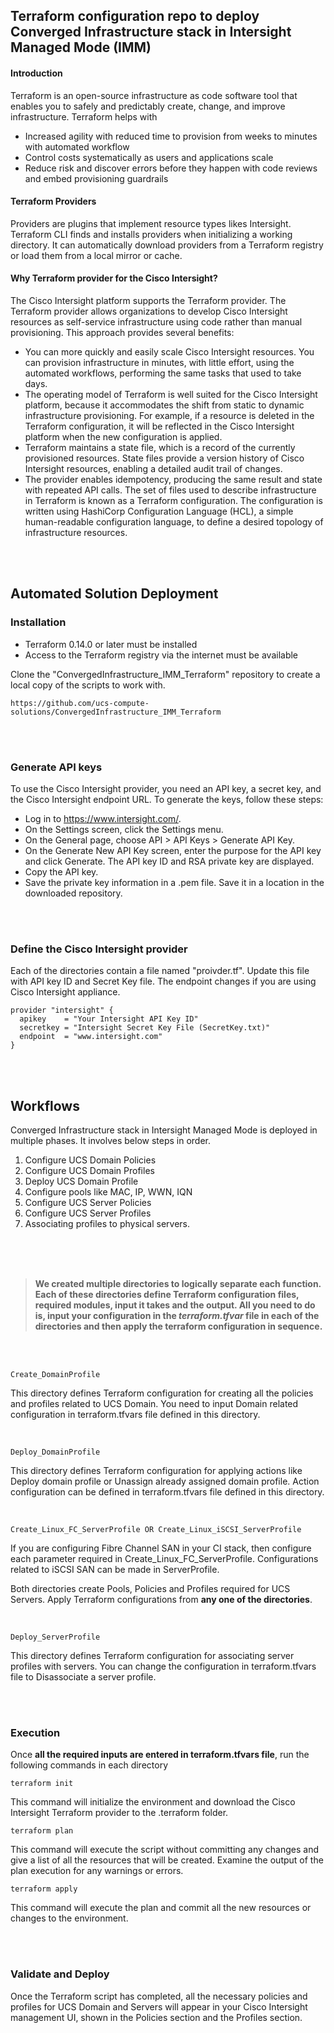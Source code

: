 ## Terraform configuration repo to deploy Converged Infrastructure stack in Intersight Managed Mode (IMM)
#### Introduction
Terraform is an open-source infrastructure as code software tool that enables you to safely and predictably create, change, and improve infrastructure.
Terraform helps with 

- Increased agility with reduced time to provision from weeks to minutes with automated workflow
- Control costs systematically as users and applications scale
- Reduce risk and discover errors before they happen with code reviews and embed provisioning guardrails


#### Terraform Providers
Providers are plugins that implement resource types likes Intersight.
Terraform CLI finds and installs providers when initializing a working directory. It can automatically download providers from a Terraform registry or load them from a local mirror or cache.

#### Why Terraform provider for the Cisco Intersight?
The Cisco Intersight platform supports the Terraform provider. The Terraform provider allows organizations to develop Cisco Intersight resources as self-service infrastructure using code rather than manual provisioning.
This approach provides several benefits:

- You can more quickly and easily scale Cisco Intersight resources. You can provision infrastructure in minutes, with little effort, using the automated workflows, performing the same tasks that used to take days.
- The operating model of Terraform is well suited for the Cisco Intersight platform, because it accommodates the shift from static to dynamic infrastructure provisioning. For example, if a resource is deleted in the Terraform configuration, it will be reflected in the Cisco Intersight platform when the new configuration is applied.
- Terraform maintains a state file, which is a record of the currently provisioned resources. State files provide a version history of Cisco Intersight resources, enabling a detailed audit trail of changes.
- The provider enables idempotency, producing the same result and state with repeated API calls.
The set of files used to describe infrastructure in Terraform is known as a Terraform configuration. The configuration is written using HashiCorp Configuration Language (HCL), 	a simple human-readable configuration language, to define a desired topology of infrastructure resources.

<br />
<br />

## Automated Solution Deployment

### Installation

- Terraform 0.14.0 or later must be installed
- Access to the Terraform registry via the internet must be available

Clone the "ConvergedInfrastructure_IMM_Terraform"  repository to create a local copy of the scripts to work with.

```
https://github.com/ucs-compute-solutions/ConvergedInfrastructure_IMM_Terraform
```


<br />
<br />

### Generate API keys

To use the Cisco Intersight provider, you need an API key, a secret key, and the Cisco Intersight endpoint URL. To generate the keys, follow these steps:
- Log in to https://www.intersight.com/.
- On the Settings screen, click the Settings menu.
- On the General page, choose API > API Keys > Generate API Key.
- On the Generate New API Key screen, enter the purpose for the API key and click Generate. The API key ID and RSA private key are displayed.
- Copy the API key.
- Save the private key information in a .pem file. Save it in a location in the downloaded repository.


<br />
<br />

### Define the Cisco Intersight provider

Each of the directories contain a file named "proivder.tf". Update this file with  API key ID and Secret Key file. The endpoint changes if you are using  Cisco Intersight appliance.

```
provider "intersight" {
  apikey    = "Your Intersight API Key ID"
  secretkey = "Intersight Secret Key File (SecretKey.txt)"
  endpoint  = "www.intersight.com"
}
```

<br />
<br />

## Workflows

Converged Infrastructure stack in Intersight Managed Mode is deployed in multiple phases. It involves below steps in order.

1. Configure UCS Domain Policies
2. Configure UCS Domain Profiles
3. Deploy UCS Domain Profile
4. Configure pools like MAC, IP, WWN, IQN
4. Configure UCS Server Policies
5. Configure UCS Server Profiles
6. Associating profiles to physical servers.

<br />
<br />
<br />

> **We created multiple directories to logically separate each function. Each of these directories define Terraform configuration files, required modules, input it takes and the output. All you need to do is, input your configuration in the *terraform.tfvar* file in each of the directories and then apply the terraform configuration in sequence.**
 
<br />
<br />


`Create_DomainProfile`

This directory defines Terraform configuration for creating all the policies and profiles related to UCS Domain. 
You need to input Domain related configuration in terraform.tfvars file defined in this directory.

<br />


`Deploy_DomainProfile`

This directory defines Terraform configuration for applying actions like Deploy domain profile or Unassign already assigned domain profile. 
Action configuration can be defined in terraform.tfvars file defined in this directory.


<br />


`Create_Linux_FC_ServerProfile OR Create_Linux_iSCSI_ServerProfile`

If you are configuring Fibre Channel SAN in your CI stack, then configure each parameter required in Create_Linux_FC_ServerProfile. 
Configurations related to iSCSI SAN can be made in ServerProfile.

Both directories create Pools, Policies and Profiles required for UCS Servers. Apply Terraform configurations from **any one of the directories**. 


<br />


`Deploy_ServerProfile`

This directory defines Terraform configuration for associating server profiles with servers. 
You can change the configuration in terraform.tfvars file to Disassociate a server profile. 


<br />
<br />


### Execution
Once **all the required inputs are entered in terraform.tfvars file**, run the following commands in each directory
```
terraform init
```
This command will initialize the environment and download the Cisco Intersight Terraform provider to the .terraform folder.
```
terraform plan
```
This command will execute the script without committing any changes and give a list of all the resources that will be created. Examine the output of the plan execution for any warnings or errors.
```
terraform apply
```
This command will execute the plan and commit all the new resources or changes to the environment.

<br />
<br />

### Validate and Deploy
Once the Terraform script has completed, all the necessary policies and profiles for UCS Domain and Servers will appear in your Cisco Intersight management UI, shown in the Policies section and the Profiles section.

